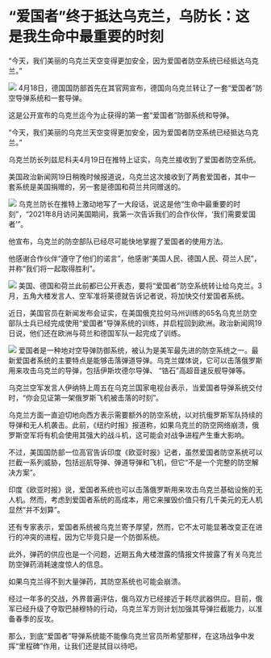 # “爱国者”终于抵达乌克兰，乌防长：这是我生命中最重要的时刻

“今天，我们美丽的乌克兰天空变得更加安全，因为爱国者防空系统已经抵达乌克兰。”

![](https://inews.gtimg.com/om_bt/OfGBwNVe1efwRhwvEDZHjBSkxolKhMyEVm71YAG114mKUAA/1000)
4月18日，德国国防部首先在其官网宣布，德国向乌克兰转让了一套“爱国者”防空导弹系统和一套导弹。

这是公开宣布的乌克兰迄今为止获得的第一套“爱国者”防御系统和导弹。

“今天，我们美丽的乌克兰天空变得更加安全，因为爱国者防空系统已经抵达乌克兰。”

乌克兰防长列兹尼科夫4月19日在推特上证实，乌克兰接收到了爱国者防空系统。

美国政治新闻网19日稍晚时候报道说，乌克兰这次接收到了两套爱国者，其中一套系统是美国捐赠的，另一套是德国和荷兰共同赠送的。

![](https://inews.gtimg.com/om_bt/O9aDejz6zJpJtWK2j2WeSH99jcZQ3Yil7-oS69Y1_FGyUAA/1000)
乌克兰防长在推特上激动地写了一大段话，说这是他“生命中最重要的时刻”，“2021年8月访问美国期间，我第一次告诉我们的合作伙伴，‘我们需要爱国者’”。

他宣布，乌克兰的防空部队已经尽可能快地掌握了爱国者的使用方法。

他感谢合作伙伴“遵守了他们的诺言”，他感谢“美国人民、德国人民、荷兰人民”，并称“我们将一起取得胜利”。

![](https://inews.gtimg.com/om_bt/OU5zZKSX016HyPp14x-VxgCfL_M4cSUbfMKQpVuNJhwc4AA/1000)
美国、德国和荷兰此前都已公开表态，要将“爱国者”防空系统转让给乌克兰。3月，五角大楼发言人、空军准将莱德就告诉记者说，将加快交付爱国者系统。

近日，美国官员在新闻发布会证实，在美国俄克拉何马州训练的65名乌克兰防空部队士兵已经完成使用“爱国者”导弹系统的训练，并启程回到欧洲。政治新闻网19日说，他们还在欧洲与荷兰和德国军队一起完成了训练。

![](https://inews.gtimg.com/om_bt/O1kDxbHi5Yf3xefeYIKkqSrvHIgDKnD8rkaaXyRTol1QAAA/1000)
爱国者是一种地对空导弹防御系统，被认为是美军最先进的防空系统之一。最新爱国者系统的主要特点是能够击落弹道导弹。乌克兰媒体说，它可以击落俄罗斯用来攻击乌克兰的导弹，包括伊斯坎德尔导弹、
“锆石”高超音速反舰导弹等。

乌克兰空军发言人伊纳特上周五在乌克兰国家电视台表示，当爱国者导弹系统交付时，“你会见证第一架俄罗斯飞机被击落的时刻”。

乌克兰方面一直迫切地向西方表示需要额外的防空系统，以对抗俄罗斯军队持续的导弹和无人机袭击。此前，《纽约时报》报道称，如果乌克兰的防空网络崩溃，俄罗斯空军将有机会使用其强大的战斗机，这可能会对战争进程产生重大影响。

不过，美国国防部一位高官告诉印度《欧亚时报》记者，虽然爱国者防空系统可以拦截一系列威胁，包括巡航导弹、弹道导弹和飞机，但它“不是一个完整的防空解决方案”。

印度《欧亚时报》说，爱国者系统也可以击落俄罗斯用来攻击乌克兰基础设施的无人机。然而，考虑到爱国者系统的高成本，用它来摧毁价值只有几千美元的无人机显然“并不划算”。

还有专家表示，爱国者系统被乌克兰寄予厚望，然而，它不太可能显著改变正在进行的冲突的进程，因为它毕竟只是一个防御系统。

此外，弹药的供应也是一个问题，近期五角大楼泄露的情报文件披露了有关乌克兰防空弹药消耗速度惊人的信息。

如果乌克兰得不到大量弹药，其防空系统也可能会崩溃。

经过一年多的交战，外界普遍评估，俄乌双方已经接近于耗尽武器供应。目前，俄军已经升级了夺取巴赫穆特的行动，乌克兰军方则计划加强其导弹拦截能力，以准备春季的反攻。

那么，到底“爱国者”导弹系统能不能像乌克兰官员所希望那样，在这场战争中发挥“里程碑”作用，让我们还是拭目以待吧。

